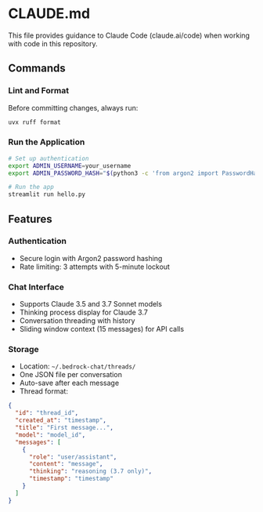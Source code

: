 # CLAUDE.md

This file provides guidance to Claude Code (claude.ai/code) when working with code in this repository.

## Commands

### Lint and Format
Before committing changes, always run:
```bash
uvx ruff format
```

### Run the Application
```bash
# Set up authentication
export ADMIN_USERNAME=your_username
export ADMIN_PASSWORD_HASH="$(python3 -c 'from argon2 import PasswordHasher; print(PasswordHasher().hash("your_password"))')"

# Run the app
streamlit run hello.py
```

## Features

### Authentication
- Secure login with Argon2 password hashing
- Rate limiting: 3 attempts with 5-minute lockout

### Chat Interface
- Supports Claude 3.5 and 3.7 Sonnet models
- Thinking process display for Claude 3.7
- Conversation threading with history
- Sliding window context (15 messages) for API calls

### Storage
- Location: `~/.bedrock-chat/threads/`
- One JSON file per conversation
- Auto-save after each message
- Thread format:
```json
{
  "id": "thread_id",
  "created_at": "timestamp",
  "title": "First message...",
  "model": "model_id",
  "messages": [
    {
      "role": "user/assistant",
      "content": "message",
      "thinking": "reasoning (3.7 only)",
      "timestamp": "timestamp"
    }
  ]
}
```